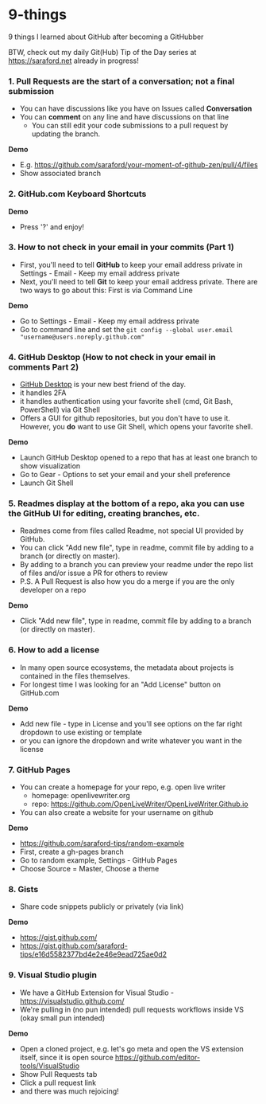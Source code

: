# 9-things
9 things I learned about GitHub after becoming a GitHubber

BTW, check out my daily Git(Hub) Tip of the Day series at https://saraford.net already in progress!

### 1. Pull Requests are the **start** of a conversation; not a final submission
  - You can have discussions like you have on Issues called **Conversation**
  - You can **comment** on any line and have discussions on that line
	- You can still edit your code submissions to a pull request by updating the branch.

**Demo**  
  - E.g. https://github.com/saraford/your-moment-of-github-zen/pull/4/files
  - Show associated branch 
	
### 2. GitHub.com Keyboard Shortcuts
	
**Demo**
  - Press '?' and enjoy!

### 3. How to not check in your email in your commits (Part 1)

  - First, you'll need to tell **GitHub** to keep your email address private in Settings - Email - Keep my email address private
  - Next, you'll need to tell **Git** to keep your email address private. There are two ways to go about this: First is via Command Line

**Demo**
  - Go to Settings - Email - Keep my email address private
  - Go to command line and set the `git config --global user.email "username@users.noreply.github.com"`

### 4. GitHub Desktop (How to not check in your email in comments Part 2)

  - [GitHub Desktop](https://desktop.github.com/) is your new best friend of the day.
  - it handles 2FA
  - it handles authentication using your favorite shell (cmd, Git Bash, PowerShell) via Git Shell
  - Offers a GUI for github repositories, but you don't have to use it. However, you **do** want to use Git Shell, which opens your favorite shell.
  
**Demo**
  - Launch GitHub Desktop opened to a repo that has at least one branch to show visualization
  - Go to Gear - Options to set your email and your shell preference
  - Launch Git Shell

### 5. Readmes display at the bottom of a repo, aka you can use the GitHub UI for editing, creating branches, etc.

  - Readmes come from files called Readme, not special UI provided by GitHub. 
  - You can click "Add new file", type in readme, commit file by adding to a branch (or directly on master). 
  - By adding to a branch you can preview your readme under the repo list of files and/or issue a PR for others to review 
  - P.S. A Pull Request is also how you do a merge if you are the only developer on a repo

**Demo**
  - Click "Add new file", type in readme, commit file by adding to a branch (or directly on master). 

### 6. How to add a license

 - In many open source ecosystems, the metadata about projects is contained in the files themselves.
 - For longest time I was looking for an "Add License" button on GitHub.com

**Demo**
  - Add new file - type in License and you'll see options on the far right dropdown to use existing or template
  - or you can ignore the dropdown and write whatever you want in the license
  
### 7. GitHub Pages 

 - You can create a homepage for your repo, e.g. open live writer 
   - homepage: openlivewriter.org
   - repo: https://github.com/OpenLiveWriter/OpenLiveWriter.Github.io
 - You can also create a website for your username on github
	
**Demo**
 - https://github.com/saraford-tips/random-example
 - First, create a gh-pages branch
 - Go to random example, Settings - GitHub Pages
 - Choose Source = Master, Choose a theme

### 8. Gists

 - Share code snippets publicly or privately (via link)

**Demo**
 - https://gist.github.com/
 - https://gist.github.com/saraford-tips/e16d5582377bd4e2e46e9ead725ae0d2
 
### 9. Visual Studio plugin
  
 - We have a GitHub Extension for Visual Studio - https://visualstudio.github.com/
 - We're pulling in (no pun intended) pull requests workflows inside VS (okay small pun intended)
 
**Demo**
 - Open a cloned project, e.g. let's go meta and open the VS extension itself, since it is open source https://github.com/editor-tools/VisualStudio
 - Show Pull Requests tab
 - Click a pull request link
 - and there was much rejoicing!
 
